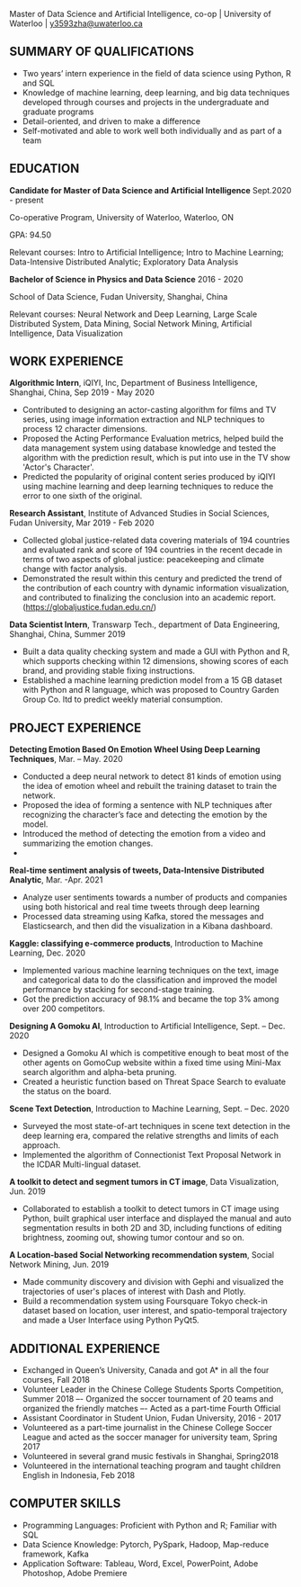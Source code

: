 Master of Data Science and Artificial Intelligence, co-op \| University of Waterloo \| y3593zha@uwaterloo.ca


## SUMMARY OF QUALIFICATIONS

- Two years’ intern experience in the field of data science using Python, R and SQL 
- Knowledge of machine learning, deep learning, and big data techniques developed through courses and projects in the undergraduate and graduate programs
- Detail-oriented, and driven to make a difference
- Self-motivated and able to work well both individually and as part of a team 

## EDUCATION

**Candidate for Master of Data Science and Artificial Intelligence**	Sept.2020 - present

Co-operative Program, University of Waterloo, Waterloo, ON  	

  GPA: 94.50                

  Relevant courses: Intro to Artificial Intelligence; Intro to Machine Learning; Data-Intensive Distributed Analytic; Exploratory Data Analysis

**Bachelor of Science in Physics and Data Science**	2016 - 2020

School of Data Science, Fudan University, Shanghai, China  	

  Relevant courses:  Neural Network and Deep Learning, Large Scale Distributed System, Data Mining,  Social Network Mining,  Artificial Intelligence,  Data Visualization

## WORK EXPERIENCE 
**Algorithmic Intern**,  iQIYI, Inc, Department of Business Intelligence, Shanghai, China, Sep 2019 - May 2020
- Contributed to designing an actor-casting algorithm for films and TV series, using image information extraction and NLP techniques to process 12 character dimensions. 
- Proposed the Acting Performance Evaluation metrics, helped build the data management system using database knowledge and tested the algorithm with the prediction result, which is put into use in the TV show 'Actor's Character'.
- Predicted the popularity of original content series produced by iQIYI using machine learning and deep learning techniques to reduce the error to one sixth of the original.

**Research Assistant**, Institute of Advanced Studies in Social Sciences, Fudan University, Mar 2019 - Feb 2020 
- Collected global justice-related data covering materials of 194 countries and evaluated rank and score of 194 countries in the recent decade in terms of two aspects of global justice: peacekeeping and climate change with factor analysis.
- Demonstrated the result within this century and predicted the trend of the contribution of each country with dynamic information visualization, and contributed to finalizing the conclusion into an academic report. (https://globaljustice.fudan.edu.cn/) 

**Data Scientist Intern**, Transwarp Tech., department of Data Engineering, Shanghai, China, Summer 2019
- Built a data quality checking system and made a GUI with Python and R, which supports checking within 12 dimensions, showing scores of each brand, and providing stable fixing instructions.
- Established a machine learning prediction model from a 15 GB dataset with Python and R language, which was proposed to Country Garden Group Co. ltd to predict weekly material consumption. 

## PROJECT EXPERIENCE 
**Detecting Emotion Based On Emotion Wheel Using Deep Learning Techniques**, Mar. – May. 2020
- Conducted a deep neural network to detect 81 kinds of emotion using the idea of emotion wheel and rebuilt the training dataset to train the network.
- Proposed the idea of forming a sentence with NLP techniques after recognizing the character’s face and  detecting the emotion by the model. 
- Introduced the method of detecting the emotion from a video and summarizing the emotion changes.
- 
**Real-time sentiment analysis of tweets, Data-Intensive Distributed Analytic**, Mar. -Apr. 2021
- Analyze user sentiments towards a number of products and companies using both historical and real time tweets through deep learning
- Processed data streaming using Kafka, stored the messages and Elasticsearch, and then did the visualization in a Kibana dashboard.

**Kaggle: classifying e-commerce products**, Introduction to Machine Learning,  Dec. 2020
- Implemented various machine learning techniques on the text, image and categorical data to do the classification and improved the model performance by stacking for second-stage training.
- Got the prediction accuracy of 98.1% and became the top 3% among over 200 competitors.

**Designing A Gomoku AI**,  Introduction to Artificial Intelligence, Sept. – Dec. 2020
- Designed a Gomoku AI which is competitive enough to beat most of the other agents on GomoCup website within a fixed time using Mini-Max search algorithm and alpha-beta pruning.
- Created a heuristic function based on Threat Space Search to evaluate the status on the board.

**Scene Text Detection**, Introduction to Machine Learning, Sept. – Dec. 2020
- Surveyed the most state-of-art techniques in scene text detection in the deep learning era, compared the relative  strengths and limits of each approach.
- Implemented the algorithm of Connectionist Text Proposal Network in the ICDAR Multi-lingual dataset. 

**A toolkit to detect and segment tumors in CT image**, Data Visualization, Jun. 2019
- Collaborated to establish a toolkit to detect tumors in CT image using Python, built graphical user interface and displayed the manual and auto segmentation results in both 2D and 3D, including functions of editing brightness, zooming out, showing tumor contour and so on.

**A Location-based Social Networking recommendation system**, Social Network Mining, Jun. 2019 
- Made community discovery and division with Gephi and visualized the trajectories of user's places of interest with Dash and Plotly.
- Build a recommendation system using Foursquare Tokyo check-in dataset based on location, user interest, and spatio-temporal trajectory and made a User Interface using Python PyQt5.

## ADDITIONAL EXPERIENCE

- Exchanged in Queen’s University, Canada and got A* in all the four courses, Fall 2018
- Volunteer Leader in the Chinese College Students Sports Competition, Summer 2018
–- Organized the soccer tournament of 20 teams and organized the friendly matches 
–- Acted as a part-time Fourth Official 
- Assistant Coordinator in Student Union, Fudan University, 2016 - 2017
- Volunteered as a part-time journalist in the Chinese College Soccer League and acted as the soccer manager for university team, Spring 2017 
- Volunteered in several grand music festivals in Shanghai, Spring2018
- Volunteered in the international teaching program and taught children English in Indonesia, Feb 2018

## COMPUTER SKILLS

- Programming Languages: Proficient with Python and R; Familiar with SQL 
- Data Science Knowledge: Pytorch, PySpark, Hadoop, Map-reduce framework, Kafka
- Application Software: Tableau, Word, Excel, PowerPoint, Adobe Photoshop, Adobe Premiere